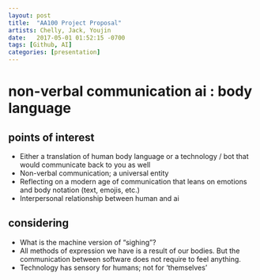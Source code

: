 ```yaml
---
layout: post
title:  "AA100 Project Proposal"
artists: Chelly, Jack, Youjin
date:   2017-05-01 01:52:15 -0700
tags: [Github, AI]
categories: [presentation]
---
```


# non-verbal communication ai : body language

## points of interest
* Either a translation of human body language or a technology / bot that would communicate back to you as well
* Non-verbal communication; a universal entity
* Reflecting on a modern age of communication that leans on emotions and body notation (text, emojis, etc.) 
* Interpersonal relationship between human and ai 

## considering
* What is the machine version of “sighing”? 
* All methods of expression we have is a result of our bodies. But the communication between software does not require to feel anything.
* Technology has sensory for humans; not for ‘themselves’



